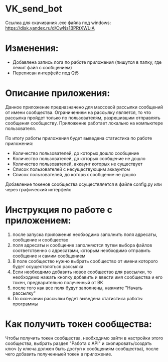 # VK_send_bot

Ссылка для скачивания .exe файла под windows: https://disk.yandex.ru/d/CwNs1BPRtXWL-A

# Изменения:

* Добавлена запись лога по работе приложения (пишутся в папку, где лежит файл с сообщением)
* Переписан интерфейс под Qt5

# Описание приложения:

Данное приложение предназначено для массовой рассылки сообщений от имени сообщества. 
Ограничением на рассылку является, то что рассылка пройдет только по пользователям, разрешившим отправлять сообщения сообществу. 
Приложение работает локально на компьютере пользователя.

По итогу работы приложения будет выведена статистика по работе приложения:
* Количество пользователей, до которых дошло сообщение
* Количество пользователей, до которых сообщение не дошло
* Количество пользователей, аккаунт которых не существует
* Список пользователей с несуществующим аккаунтом
* Список пользователей, до которых сообщение не дошло


Добавление токенов сообщества осуществляется в файле config.py или через графический интерфейс

# Инструкция по работе с приложением:
1. после запуска приложения необходимо заполнить поля адресаты, сообщение и сообщество
2. поля адресаты и сообщение заполняются путем выбора файлов соответственно с адресатами, которым необходимо отправить сообщение и самим сообщением
3. В поле сообщество нужно выбрать сообщество от имени которого будет осуществляться рассылка
4. Если необходимо добавить новое сообщество для рассылки, то необходимо нажать кнопку добавить и ввести имя сообщества и его токен, предварительно полученный от ВК
5. после того как все поля будут заполнены, нажмите "Начать рассылку"
6. По окончании рассылки будет выведена статистика работы программы 

# Как получить токен сообщества:

Чтобы получить токен сообщества, необходимо зайти в настройки этого сообщества, выбрать раздел "Работа с API" и скопировать/создать ключ (у ключа должен быть доступ к сообщениям сообщества), после чего добавить полученныей токен в приложение.
